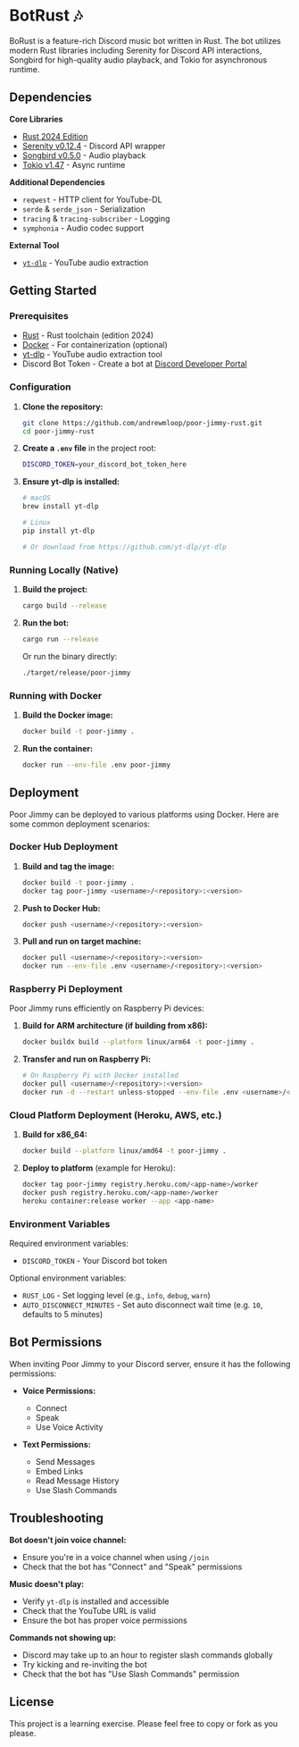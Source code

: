 # BotRust 🎶

BoRust is a feature-rich Discord music bot written in Rust. The bot utilizes modern Rust libraries including Serenity for Discord API interactions, Songbird for high-quality audio playback, and Tokio for asynchronous runtime.

## Dependencies

**Core Libraries**

- [Rust 2024 Edition](https://www.rust-lang.org/learn)
- [Serenity v0.12.4](https://docs.rs/serenity/latest/serenity/) - Discord API wrapper
- [Songbird v0.5.0](https://docs.rs/songbird/latest/songbird/) - Audio playback
- [Tokio v1.47](https://tokio.rs/) - Async runtime

**Additional Dependencies**

- `reqwest` - HTTP client for YouTube-DL
- `serde` & `serde_json` - Serialization
- `tracing` & `tracing-subscriber` - Logging
- `symphonia` - Audio codec support

**External Tool**

- [`yt-dlp`](https://github.com/yt-dlp/yt-dlp) - YouTube audio extraction

## Getting Started

### Prerequisites

- [Rust](https://www.rust-lang.org/tools/install) - Rust toolchain (edition 2024)
- [Docker](https://www.docker.com/get-started) - For containerization (optional)
- [yt-dlp](https://github.com/yt-dlp/yt-dlp) - YouTube audio extraction tool
- Discord Bot Token - Create a bot at [Discord Developer Portal](https://discord.com/developers/applications)

### Configuration

1. **Clone the repository:**

   ```bash
   git clone https://github.com/andrewmloop/poor-jimmy-rust.git
   cd poor-jimmy-rust
   ```

2. **Create a `.env` file** in the project root:

   ```bash
   DISCORD_TOKEN=your_discord_bot_token_here
   ```

3. **Ensure yt-dlp is installed:**

   ```bash
   # macOS
   brew install yt-dlp

   # Linux
   pip install yt-dlp

   # Or download from https://github.com/yt-dlp/yt-dlp
   ```

### Running Locally (Native)

1. **Build the project:**

   ```bash
   cargo build --release
   ```

2. **Run the bot:**

   ```bash
   cargo run --release
   ```

   Or run the binary directly:

   ```bash
   ./target/release/poor-jimmy
   ```

### Running with Docker

1. **Build the Docker image:**

   ```bash
   docker build -t poor-jimmy .
   ```

2. **Run the container:**

   ```bash
   docker run --env-file .env poor-jimmy
   ```

## Deployment

Poor Jimmy can be deployed to various platforms using Docker. Here are some common deployment scenarios:

### Docker Hub Deployment

1. **Build and tag the image:**

   ```bash
   docker build -t poor-jimmy .
   docker tag poor-jimmy <username>/<repository>:<version>
   ```

2. **Push to Docker Hub:**

   ```bash
   docker push <username>/<repository>:<version>
   ```

3. **Pull and run on target machine:**

   ```bash
   docker pull <username>/<repository>:<version>
   docker run --env-file .env <username>/<repository>:<version>
   ```

### Raspberry Pi Deployment

Poor Jimmy runs efficiently on Raspberry Pi devices:

1. **Build for ARM architecture (if building from x86):**

   ```bash
   docker buildx build --platform linux/arm64 -t poor-jimmy .
   ```

2. **Transfer and run on Raspberry Pi:**

   ```bash
   # On Raspberry Pi with Docker installed
   docker pull <username>/<repository>:<version>
   docker run -d --restart unless-stopped --env-file .env <username>/<repository>
   ```

### Cloud Platform Deployment (Heroku, AWS, etc.)

1. **Build for x86_64:**

   ```bash
   docker build --platform linux/amd64 -t poor-jimmy .
   ```

2. **Deploy to platform** (example for Heroku):

   ```bash
   docker tag poor-jimmy registry.heroku.com/<app-name>/worker
   docker push registry.heroku.com/<app-name>/worker
   heroku container:release worker --app <app-name>
   ```

### Environment Variables

Required environment variables:

- `DISCORD_TOKEN` - Your Discord bot token

Optional environment variables:

- `RUST_LOG` - Set logging level (e.g., `info`, `debug`, `warn`)
- `AUTO_DISCONNECT_MINUTES` - Set auto disconnect wait time (e.g. `10`, defaults to 5 minutes)

## Bot Permissions

When inviting Poor Jimmy to your Discord server, ensure it has the following permissions:

- **Voice Permissions:**
  - Connect
  - Speak
  - Use Voice Activity

- **Text Permissions:**
  - Send Messages
  - Embed Links
  - Read Message History
  - Use Slash Commands

## Troubleshooting

**Bot doesn't join voice channel:**

- Ensure you're in a voice channel when using `/join`
- Check that the bot has "Connect" and "Speak" permissions

**Music doesn't play:**

- Verify `yt-dlp` is installed and accessible
- Check that the YouTube URL is valid
- Ensure the bot has proper voice permissions

**Commands not showing up:**

- Discord may take up to an hour to register slash commands globally
- Try kicking and re-inviting the bot
- Check that the bot has "Use Slash Commands" permission

## License

This project is a learning exercise. Please feel free to copy or fork as you please.
